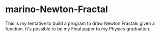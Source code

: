 # marino-Newton-Fractal
This is my tentative to build a program to draw Newton Fractals given a function. It's possible to be my Final paper to my Physics graduation.
